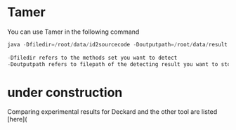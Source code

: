 # Tamer



You can use Tamer in the following command

```java
java -Dfiledir=/root/data/id2sourcecode -Doutputpath=/root/data/result.csv -jar finals-1.0-SNAPSHOT.jar
    
-Dfiledir refers to the methods set you want to detect
-Doutputpath refers to filepath of the detecting result you want to store
```

# under construction

Comparing experimental results for Deckard and the other tool are listed [here](
